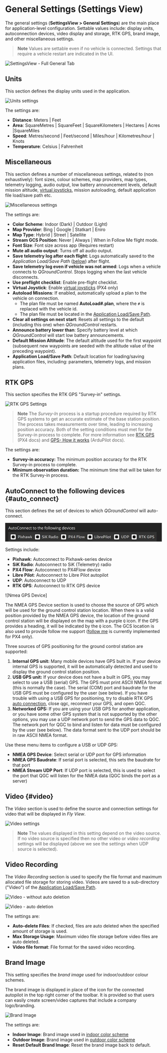 # General Settings (Settings View)

The general settings (**SettingsView > General Settings**) are the main place for application-level configuration. Settable values include: display units, autoconnection devices, video display and storage, RTK GPS, brand image, and other miscellaneous settings.

> **Note** Values are settable even if no vehicle is connected. Settings that require a vehicle restart are indicated in the UI.

![SettingsView - Full General Tab](../../assets/settings/settings_view_general.jpg)


## Units

This section defines the display units used in the application.

![Units settings](../../assets/settings/settings_view_general_units.jpg)

The settings are:
- **Distance**: Meters | Feet
- **Area**: SquareMetres | SquareFeet | SquareKilometers | Hectares | Acres |SquareMiles
- **Speed**: Metres/second | Feet/second | Miles/hour | Kilometres/hour | Knots
- **Temperature**: Celsius | Fahrenheit

## Miscellaneous

This section defines a number of miscellaneous settings, related to (non exhaustively): font sizes, colour schemes, map providers, map types, telemetry logging, audio output, low battery announcement levels, default mission altitude, [virtual joysticks](../SettingsView/VirtualJoystick.md), mission autoloading, default application file load/save path etc.

![Miscellaneous settings](../../assets/settings/settings_view_general_miscellaneous.jpg)

The settings are:
- <span id="colour_scheme"></span>**Color Scheme**: Indoor (Dark) | Outdoor (Light)
- **Map Provider**: Bing | Google | Statkart | Eniro
- **Map Type**: Hybrid | Street | Satellite
- **Stream GCS Position**: Never | Always | When in Follow Me flight mode.
- **Font Size**: Font size across app (Requires restart)
- **Mute all audio output**: Turns off all audio output. 
- <span id="autosave_log"></span>**Save telemetry log after each flight**: Logs automatically saved to the *Application Load/Save Path* ([below](#load_save_path)) after flight. 
- **Save telemetry log even if vehicle was not armed**: Logs when a vehicle connects to *QGroundControl*. 
  Stops logging when the last vehicle disconnects.
- **Use preflight checklist**: Enable pre-flight checklist.
- **Virtual Joystick**: Enable [virtual joysticks](../SettingsView/VirtualJoystick.md) (PX4 only)
- <span id="autoload_missions"></span> **Autoload Missions**: If enabled, automatically upload a plan to the vehicle on connection. 
  - The plan file must be named **AutoLoad#.plan**, where the `#` is replaced with the vehicle id. 
  - The plan file must be located in the [Application Load/Save Path](#load_save_path).
- **Clear all settings on next start**: Resets all settings to the default (including this one) when *QGroundControl* restarts.
- **Announce battery lower than**: Specify battery level at which *QGroundControl* will start low battery announcements.
- **Default Mission Altitude**: The default altitude used for the first waypoint (subsequent new waypoints are seeded with the altitude value of the preceding waypoint).
- <span id="load_save_path"></span>**Application Load/Save Path**: Default location for loading/saving application files, including: parameters, telemetry logs, and mission plans.


## RTK GPS

This section specifies the RTK GPS "Survey-in" settings.

![RTK GPS Settings](../../assets/settings/settings_view_general_rtk_gps.jpg)

> **Note** The *Survey-In* process is a startup procedure required by RTK GPS systems to get an accurate estimate of the base station position. 
  The process takes measurements over time, leading to increasing position accuracy. 
  Both of the setting conditions must met for the Survey-in process to complete. 
  For more information see [RTK GPS](https://docs.px4.io/en/advanced_features/rtk-gps.html) (PX4 docs) and [GPS- How it works](http://ardupilot.org/copter/docs/common-gps-how-it-works.html#rtk-corrections) (ArduPilot docs).

The settings are:
- **Survey-in accuracy:** The minimum position accuracy for the RTK Survey-in process to complete.
- **Minimum observation duration:** The minimum time that will be taken for the RTK Survey-in process. 


## AutoConnect to the following devices {#auto_connect}

This section defines the set of devices to which *QGroundControl* will auto-connect. 

![Device autoconnect settings](../../assets/settings/settings_view_general_autoconnect_devices.jpg)

Settings include:
- **Pixhawk**: Autoconnect to Pixhawk-series device
- **SiK Radio**:  Autoconnect to SiK (Telemetry) radio
- **PX4 Flow**: Autoconnect to PX4Flow device
- **Libre Pilot**: Autoconnect to Libre Pilot autopilot
- **UDP**: Autoconnect to UDP
- **RTK GPS**: Autoconnect to RTK GPS device

![Nmea GPS Device]

The NMEA GPS Device section is used to choose the source of GPS which will be used for the ground control station location. When there is a valid position provided by the NMEA GPS device, the location of the ground control station will be displayed on the map with a purple `Q` icon. If the GPS provides a heading, it will be indicated by the `Q` icon. The GCS location is also used to provide follow me support ([follow me](https://docs.px4.io/en/flight_modes/follow_me.html) is currently implemented for PX4 only).

Three sources of GPS positioning for the ground control station are supported:

1. **Internal GPS unit:** Many mobile devices have GPS built in. If your device internal GPS is supported, it will be automatically detected and used to display the ground control station position.
2. **USB GPS unit:** If your device does not have a built in GPS, you may select to use a USB (serial) GPS. The GPS must print ASCII NMEA format (this is normally the case). The serial (COM) port and baudrate for the USB GPS must be configured by the user (see below). If you have trouble with using a USB GPS for positioning, try to disable RTK GPS [auto connection](#auto_connect), close qgc, reconnect your GPS, and open QGC.
3. **Networked GPS:** If you are using your USB GPS for another application, or you have some other GPS system that is not supported by the other options, you may use a UDP network port to send the GPS data to QGC. The network port for QGC to bind and listen for data must be configured by the user (see below). The data format sent to the UDP port should be in raw ASCII NMEA format.

Use these menu items to configure a USB or UDP GPS:

- **NMEA GPS Device**: Select serial or UDP port for GPS information
- **NMEA GPS Baudrate**: If serial port is selected, this sets the baudrate for that port
- **NMEA Stream UDP Port**: If UDP port is selected, this is used to select the port that QGC will listen for the NMEA data (QGC binds the port as a server)


## Video {#video}

The *Video* section is used to define the source and connection settings for video that will be displayed in *Fly View*.

![Video settings](../../assets/settings/settings_view_general_video_udp.jpg)

> **Note** The values displayed in this setting depend on the video source. 
  If no video source is specified then no other video or *video recording* settings will be displayed (above we see the settings when UDP source is selected).


## Video Recording

The *Video Recording* section is used to specify the file format and maximum allocated file storage for storing video. 
Videos are saved to a sub-directory ("Video") of the [Application Load/Save Path](#load_save_path).

![Video - without auto deletion](../../assets/settings/settings_view_general_video_recording.jpg)

![Video - auto deletion](../../assets/settings/settings_view_general_video_recording_auto_delete.jpg)

The settings are:
- **Auto-delete Files**: If checked, files are auto deleted when the specified amount of storage is used.
- **Max Storage Usage**: Maximum video file storage before video files are auto deleted.
- **Video file format**: File format for the saved video recording.


## Brand Image

This setting specifies the *brand image* used for indoor/outdoor colour schemes.

The brand image is displayed in place of the icon for the connected autopilot in the top right corner of the toolbar.
It is provided so that users can easily create screen/video captures that include a company logo/branding.

![Brand Image](../../assets/settings/settings_view_general_brand_image.jpg)

The settings are:
- **Indoor Image**: Brand image used in [indoor color scheme](#colour_scheme)
- **Outdoor Image**: Brand image used in [outdoor color scheme](#colour_scheme)
- **Reset Default Brand Image**: Reset the brand image back to default.
